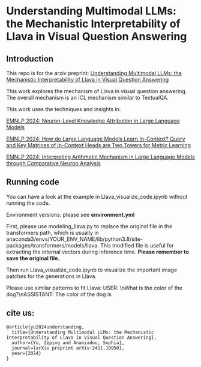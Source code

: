 # Understanding Multimodal LLMs: the Mechanistic Interpretability of Llava in Visual Question Answering 

## Introduction

This repo is for the arxiv preprint: [Understanding Multimodal LLMs: the Mechanistic Interpretability of Llava in Visual Question Answering](https://arxiv.org/pdf/2411.10950) 

This work explores the mechanism of Llava in visual question answering. The overall mechanism is an ICL mechanism similar to TextualQA. 

This work uses the techniques and insights in:

[EMNLP 2024: Neuron-Level Knowledge Attribution in Large Language Models](https://zepingyu0512.github.io/neuron-attribution.github.io/)

[EMNLP 2024: How do Large Language Models Learn In-Context? Query and Key Matrices of In-Context Heads are Two Towers for Metric Learning](https://zepingyu0512.github.io/in-context-mechanism.github.io/)

[EMNLP 2024: Interpreting Arithmetic Mechanism in Large Language Models through Comparative Neuron Analysis](https://zepingyu0512.github.io/arithmetic-mechanism.github.io/)

## Running code

You can have a look at the example in Llava_visualize_code.ipynb without running the code.

Environment versions: please see **environment.yml**

First, please use modeling_llava.py to replace the original file in the transformers path, which is usually in anaconda3/envs/YOUR_ENV_NAME/lib/python3.8/site-packages/transformers/models/llava. This modified file is useful for extracting the internal vectors during inference time. **Please remember to save the original file.** 

Then run Llava_visualize_code.ipynb to visualize the important image patches for the generations in Llava.

Please use similar patterns to fit Llava: USER: <image>\nWhat is the color of the dog?\nASSISTANT: The color of the dog is

## cite us: 

```
@article{yu2024understanding,
  title={Understanding Multimodal LLMs: the Mechanistic Interpretability of Llava in Visual Question Answering},
  author={Yu, Zeping and Ananiadou, Sophia},
  journal={arXiv preprint arXiv:2411.10950},
  year={2024}
}
```

